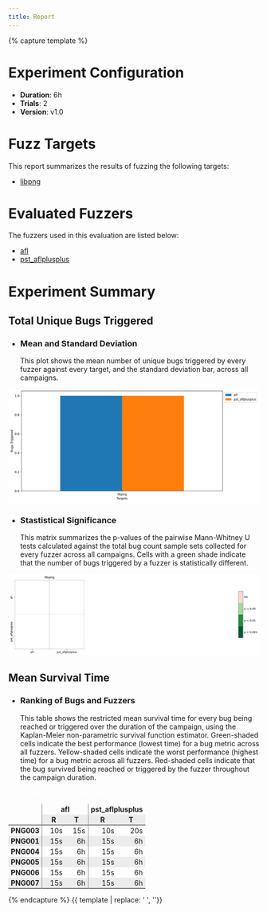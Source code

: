 ```yaml
---
title: Report
---
```

{% capture template %}
<div class="section">
    <h1>Experiment Configuration</h1>
    <ul class="browser-default">
        <li><b>Duration</b>: 6h</li>
        <li><b>Trials</b>: 2</li>
        <li><b>Version</b>: v1.0</li>
    </ul>
</div>
<div class="section">
    <h1>Fuzz Targets</h1>
    <p>This report summarizes the results of fuzzing the following targets:</p>
    <ul id="target-list" class="browser-default">
        <li><a href="targets/libpng.html">libpng</a></li>  
    </ul>
</div>
<div class="section">
    <h1>Evaluated Fuzzers</h1>
    <p>The fuzzers used in this evaluation are listed below:</p>
    <ul id="fuzzer-list" class="browser-default">
        <li><a href="fuzzers/afl.html">afl</a></li>
        <li><a href="fuzzers/pst_aflplusplus.html">pst_aflplusplus</a></li>
    </ul>
</div>
<!--
EXPERIMENT PARAMETERS WILL BE LISTED HERE
-->
<div class="section">
    <h1>Experiment Summary</h1>
    <div id="bugs-triggered">
        <h2>Total Unique Bugs Triggered</h2>
        <ul class="collapsible popout">
            <li>
                <div class="collapsible-header">
                    <h3>Mean and Standard Deviation</h3>
                </div>
                <div class="collapsible-body">
                    This plot shows the mean number of unique bugs triggered by every fuzzer against every target,
                    and the standard deviation bar, across all campaigns.
                </div>
            </li>
        </ul>
        <img class="materialboxed responsive-img" src="plot/summary_unique_bugs.svg">
        <ul class="collapsible popout">
            <li>
                <div class="collapsible-header">
                    <h3>Stastistical Significance</h3>
                </div>
                <div class="collapsible-body">
                    This matrix summarizes the p-values of the pairwise Mann-Whitney U tests calculated against the
                    total bug count sample sets collected for every fuzzer across all campaigns. Cells with a green
                    shade indicate that the number of bugs triggered by a fuzzer is statistically different.
                </div>
            </li>
        </ul>
        <img class="materialboxed responsive-img" src="plot/summary_signplot.svg">
    </div>
    <div id="mean-survival">
        <h2>Mean Survival Time</h2>
        <ul class="collapsible popout">
            <li>
                <div class="collapsible-header">
                    <h3>Ranking of Bugs and Fuzzers</h3>
                </div>
                <div class="collapsible-body">
                    This table shows the restricted mean survival time for every bug being reached or triggered over the
                    duration of the campaign, using the Kaplan-Meier non-parametric survival function estimator.
                    Green-shaded cells indicate the best performance (lowest time) for a bug metric across all fuzzers.
                    Yellow-shaded cells indicate the worst performance (highest time) for a bug metric across all fuzzers.
                    Red-shaded cells indicate that the bug survived being reached or triggered by the fuzzer throughout
                    the campaign duration.
                </div>
            </li>
        </ul>
        <div class="center">
            <a id="btn-colormap" class="btn-small waves-effect waves-light" style="margin-bottom: 10px; color: white; font-weight: normal;">
                <i class="material-icons left">color_lens</i>
                Change Colormap
            </a>
        </div>
        <script type="text/javascript">
            $('#btn-colormap').click(function() {
                stl = $('#survival_stylesheet');
                var href = stl.prop('href');
                if (href.includes('hiliter')) {
                    stl.prop('href', 'css/survival_heatmap.css');
                } else {
                    stl.prop('href', 'css/survival_hiliter.css');
                }
            });
        </script>
        <link id="survival_stylesheet" rel="stylesheet" href="css/survival_hiliter.css">
        <style type="text/css">
#T_survival_table tr:nth-child(even) {
  background-color: #ececec;
}
#T_survival_table tbody tr:hover {
  background-color: #d9edfd;
}
#T_survival_table thead tr:not(:last-child) .index_name {
  visibility: hidden;
}
#T_survival_table thead tr:nth-child(3) {
  display: none;
}
#T_survival_table tbody td {
  padding: 2px 5px 2px 15px;
  text-align: right;
}
#T_survival_table th {
  padding: 2px 5px 2px 5px;
  text-align: center;
}
#T_survival_table th {
  border-top: none;
  border-bottom: none;
  border-radius: 0px;
}
#T_survival_table  td {
  border-top: none;
  border-bottom: none;
  border-radius: 0px;
}
#T_survival_table  tr {
  border-top: none;
  border-bottom: none;
  border-radius: 0px;
}
#T_survival_table thead tr:first-child th:not(:last-child) {
  border-right: 1px solid #888888;
}
#T_survival_table  th:nth-child(odd):not(:last-child) {
  border-right: 1px solid #888888;
}
#T_survival_table  td:nth-child(odd):not(:last-child) {
  border-right: 1px solid #888888;
}
#T_survival_table  {
  border-collapse: collapse;
}
</style>
<table id="T_survival_table">
  <thead>
    <tr>
      <th class="index_name level0" >Fuzzer</th>
      <th id="T_survival_table_level0_col0" class="col_heading level0 col0" colspan="2">afl</th>
      <th id="T_survival_table_level0_col2" class="col_heading level0 col2" colspan="2">pst_aflplusplus</th>
    </tr>
    <tr>
      <th class="index_name level1" >Metric</th>
      <th id="T_survival_table_level1_col0" class="col_heading level1 col0" >R</th>
      <th id="T_survival_table_level1_col1" class="col_heading level1 col1" >T</th>
      <th id="T_survival_table_level1_col2" class="col_heading level1 col2" >R</th>
      <th id="T_survival_table_level1_col3" class="col_heading level1 col3" >T</th>
    </tr>
    <tr>
      <th class="index_name level0" >Bug ID</th>
      <th class="blank col0" >&nbsp;</th>
      <th class="blank col1" >&nbsp;</th>
      <th class="blank col2" >&nbsp;</th>
      <th class="blank col3" >&nbsp;</th>
    </tr>
  </thead>
  <tbody>
    <tr>
      <th id="T_survival_table_level0_row0" class="row_heading level0 row0" >PNG003</th>
      <td id="T_survival_table_row0_col0" class="data row0 col0" >10s</td>
      <td id="T_survival_table_row0_col1" class="data row0 col1" >15s</td>
      <td id="T_survival_table_row0_col2" class="data row0 col2" >10s</td>
      <td id="T_survival_table_row0_col3" class="data row0 col3" >20s</td>
    </tr>
    <tr>
      <th id="T_survival_table_level0_row1" class="row_heading level0 row1" >PNG001</th>
      <td id="T_survival_table_row1_col0" class="data row1 col0" >15s</td>
      <td id="T_survival_table_row1_col1" class="data row1 col1" >6h</td>
      <td id="T_survival_table_row1_col2" class="data row1 col2" >15s</td>
      <td id="T_survival_table_row1_col3" class="data row1 col3" >6h</td>
    </tr>
    <tr>
      <th id="T_survival_table_level0_row2" class="row_heading level0 row2" >PNG004</th>
      <td id="T_survival_table_row2_col0" class="data row2 col0" >15s</td>
      <td id="T_survival_table_row2_col1" class="data row2 col1" >6h</td>
      <td id="T_survival_table_row2_col2" class="data row2 col2" >15s</td>
      <td id="T_survival_table_row2_col3" class="data row2 col3" >6h</td>
    </tr>
    <tr>
      <th id="T_survival_table_level0_row3" class="row_heading level0 row3" >PNG005</th>
      <td id="T_survival_table_row3_col0" class="data row3 col0" >15s</td>
      <td id="T_survival_table_row3_col1" class="data row3 col1" >6h</td>
      <td id="T_survival_table_row3_col2" class="data row3 col2" >15s</td>
      <td id="T_survival_table_row3_col3" class="data row3 col3" >6h</td>
    </tr>
    <tr>
      <th id="T_survival_table_level0_row4" class="row_heading level0 row4" >PNG006</th>
      <td id="T_survival_table_row4_col0" class="data row4 col0" >15s</td>
      <td id="T_survival_table_row4_col1" class="data row4 col1" >6h</td>
      <td id="T_survival_table_row4_col2" class="data row4 col2" >15s</td>
      <td id="T_survival_table_row4_col3" class="data row4 col3" >6h</td>
    </tr>
    <tr>
      <th id="T_survival_table_level0_row5" class="row_heading level0 row5" >PNG007</th>
      <td id="T_survival_table_row5_col0" class="data row5 col0" >15s</td>
      <td id="T_survival_table_row5_col1" class="data row5 col1" >6h</td>
      <td id="T_survival_table_row5_col2" class="data row5 col2" >15s</td>
      <td id="T_survival_table_row5_col3" class="data row5 col3" >6h</td>
    </tr>
  </tbody>
</table>
    </div>
</div>
{% endcapture %}
{{ template | replace: '    ', ''}}
